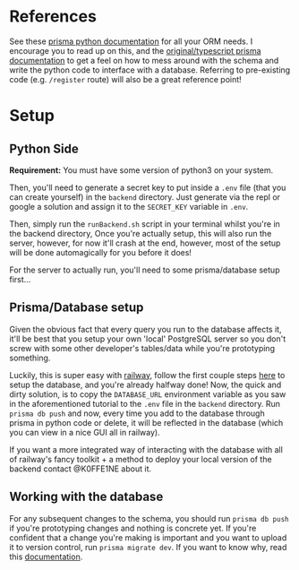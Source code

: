 # References
See these [prisma python documentation](https://prisma-client-py.readthedocs.io/en/stable/) for all your ORM needs.
I encourage you to read up on this, and the [original/typescript prisma documentation](https://www.prisma.io/docs) to get a feel on
how to mess around with the schema and write the python code to interface with a database.
Referring to pre-existing code (e.g. `/register` route) will also be a great reference point!

# Setup
## Python Side
**Requirement:** You must have some version of python3 on your system.

Then, you'll need to generate a secret key to put inside a `.env` file (that you can create yourself) 
in the `backend` directory. Just generate via the repl or google a solution 
and assign it to the `SECRET_KEY` variable in `.env`.

Then, simply run the `runBackend.sh` script in your terminal whilst you're in the backend directory,
Once you're actually setup, this will also run the server, however, for now it'll
crash at the end, however, most of the setup will be done automagically
for you before it does!

For the server to actually run, you'll need to some prisma/database setup first...

## Prisma/Database setup
Given the obvious fact that every query you run to the database affects it, 
it'll be best that you setup your own 'local' PostgreSQL server so you don't 
screw with some other developer's tables/data while you're prototyping something.

Luckily, this is super easy with [railway](https://railway.app/), follow
the first couple steps [here](https://dev.to/ngoakor12/connect-a-railway-databasepostgresql-with-node-postgres-in-express-15lf) to setup the database,
and you're already halfway done! Now, the quick and dirty solution, is to copy 
the `DATABASE_URL` environment variable as you saw in the aforementioned tutorial to 
the `.env` file in the `backend` directory. Run `prisma db push` and now, 
every time you add to the database through prisma in python code or delete, 
it will be reflected in the database (which you can view in a nice GUI all in railway).

If you want a more integrated way of interacting with the database with all of
railway's fancy toolkit + a method to deploy your local version of the backend contact @K0FFE1NE about it.

## Working with the database
For any subsequent changes to the schema, you should run `prisma db push` if 
you're prototyping changes and nothing is concrete yet. If you're confident that 
a change you're making is important and you want to upload it to version control, 
run `prisma migrate dev`. If you want to know why, read this [documentation](https://www.prisma.io/docs/guides/migrate/prototyping-schema-db-push).
